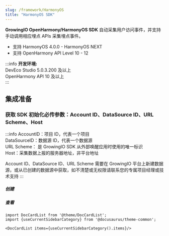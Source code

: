 ```yaml
---
slug: /framework/HarmonyOS
title: "HarmonyOS SDK"
---
```


**GrowingIO OpenHarmony/HarmonyOS SDK** 自动采集用户访问事件，并支持手动调用相应埋点 APIs 采集埋点事件。
- 支持 HarmonyOS 4.0.0 - HarmonyOS NEXT
- 支持 OpenHarmony API Level 10 - 12

:::info
**开发环境:** <br/>
DevEco Studio 5.0.3.200 及以上  
OpenHarmony API 10 及以上  
:::

## 集成准备
### 获取 SDK 初始化必传参数：Account ID、DataSource ID、URL Scheme、Host
:::info
AccountID：项目 ID，代表一个项目<br/>
DataSourceID：数据源 ID，代表一个数据源<br/>
URL Scheme： 是 GrowingIO SDK 从外部唤醒应用时使用的唯一标识<br/>
Host：采集数据上报的服务器地址，非平台地址<br/>

Account ID、DataSource ID、URL Scheme 需要在 GrowingIO 平台上新建数据源，或从已创建的数据源中获取，如不清楚或无权限请联系您的专属项目经理或技术支持
:::

##### 创建
<ImageLoader path="img/common/createapplication" />

##### 查看
<ImageLoader path="img/common/showappdatasourceid" />

```mdx-code-block
import DocCardList from '@theme/DocCardList';
import {useCurrentSidebarCategory} from '@docusaurus/theme-common';

<DocCardList items={useCurrentSidebarCategory().items}/>
```
